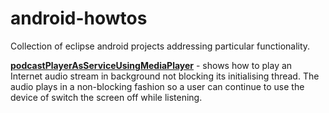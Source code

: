 android-howtos
==============

Collection of eclipse android projects addressing particular functionality.

**[podcastPlayerAsServiceUsingMediaPlayer](https://github.com/grenobnik/android-howtos/tree/master/podcastPlayerAsServiceUsingMediaPlayer)** -  shows how to play an Internet audio stream in background not blocking its initialising thread. The audio plays in a non-blocking fashion so a user can continue to use the device of switch the screen off while listening.
